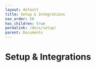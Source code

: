 ```yaml
---
layout: default
title: Setup & Integrations
nav_order: 20
has_children: true
permalink: /docs/setup/
parent: Documents
---
```


# Setup & Integrations
